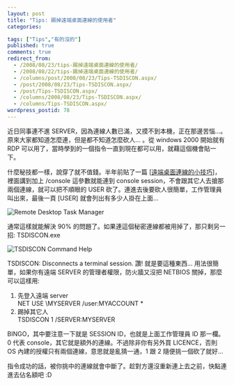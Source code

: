 ```yaml
---
layout: post
title: "Tips: 踢掉遠端桌面連線的使用者"
categories:

tags: ["Tips","有的沒的"]
published: true
comments: true
redirect_from:
  - /2008/08/23/tips-踢掉遠端桌面連線的使用者/
  - /2008/08/22/tips-踢掉遠端桌面連線的使用者/
  - /columns/post/2008/08/23/Tips-TSDISCON.aspx/
  - /post/2008/08/23/Tips-TSDISCON.aspx/
  - /post/Tips-TSDISCON.aspx/
  - /columns/2008/08/23/Tips-TSDISCON.aspx/
  - /columns/Tips-TSDISCON.aspx/
wordpress_postid: 78
---
```


近日同事連不進 SERVER，因為連線人數已滿，又摸不到本機，正在那邊苦惱...。原來大家都知道怎麼連，但是都不知道怎麼砍人... 。從 windows 2000 開始就有 RDP 可以用了，當時學到的一個指令一直到現在都可以用，就藉這個機會貼一下。

什麼秘技都一樣，說穿了就不值錢。半年前貼了一篇 [[遠端桌面連線的小技巧](/post/Tips-e981a0e7abafe6a18ce99da2e980a3e7b79ae79a84e5b08fe68a80e5b7a7.aspx)]，裡面講到加上 /console 這參數就能連到 console session，不會跟其它人去搶那兩個連線，就可以把不順眼的 USER 砍了。連進去後要砍人很簡單，工作管理員叫出來，最後一頁 [USER] 就會列出有多少人掛在上面...

![Remote Desktop Task Manager](/images/2008-08-23-tips-disconnecting-remote-desktop-users/image_5.png)

通常這樣就能解決 90% 的問題了。如果連這個秘密連線都被用掉了，那只剩另一招: TSDISCON.exe

![TSDISCON Command Help](/images/2008-08-23-tips-disconnecting-remote-desktop-users/image_6.png)

TSDISCON: Disconnects a terminal session. 讚! 就是要這種東西... 用法很簡單，如果你有遠端 SERVER 的管理者權限，防火牆又沒把 NETBIOS 關掉，那麼可以這樣用:

1. 先登入遠端 server  
   NET USE \\MYSERVER /user:MYACCOUNT *
2. 踢掉其它人  
   TSDISCON 1 /SERVER:MYSERVER

BINGO，其中要注意一下就是 SESSION ID，也就是上面工作管理員 ID 那一欄。0 代表 console，其它就是額外的連線。不過除非你有另外買 LICENCE，否則 OS 內建的授權只有兩個連線，意思就是亂猜一通，1 跟 2 隨便挑一個砍了就好...

指令成功的話，被你挑中的連線就會中斷了。趁對方還沒重新連上去之前，快點連進去佔名額吧 :D
